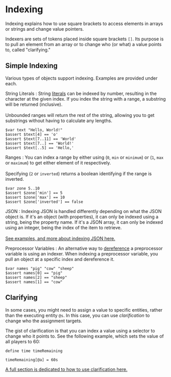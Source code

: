 # Indexing

<primary-label ref="runtime"/>
<secondary-label ref="s_runtime"/>
<secondary-label ref="s_compile_time"/>

<link-summary>
Indexing explains how to use square brackets to access elements in arrays or strings and change value pointers.
</link-summary>

Indexers are sets of tokens placed inside square brackets `[]`. Its purpose is to pull an element from an array or to
change who (or what) a value points to, called "clarifying."

## Simple Indexing
Various types of objects support indexing. Examples are provided under each.

String Literals
: String [literals](Syntax.md#strings) can be indexed by number, resulting in the character at the given index.
If you index the string with a range, a substring will be returned (inclusive).<br /><br />
Unbounded ranges will return the rest of the string, allowing
you to get substrings without having to calculate any lengths.
```%lang%
$var text "Hello, World!"
$assert $text[4] == 'o'
$assert $text[7..11] == 'World'
$assert $text[7..] == 'World!'
$assert $text[..5] == 'Hello,'
```

Ranges
: You can index a range by either using (`0`, `min` or `minimum`) or (`1`, `max` or `maximum`) to get either element of it
respectively.<br /><br />
Specifying (`2` or `inverted`) returns a boolean identifying if the range is inverted.
```%lang%
$var zone 5..10
$assert $zone['min'] == 5
$assert $zone['max'] == 10
$assert $zone['inverted'] == false
```

JSON
: Indexing JSON is handled differently depending on what the JSON object is. If it's an object (with properties), it can
only be indexed using a string, being the property name. If it's a JSON array, it can only be indexed using an integer,
being the index of the item to retrieve.<br /><br />
[See examples, and more about indexing JSON here.](JSON-Processing.md#indexing)

Preprocessor Variables
: An alternative way to [dereference](Preprocessor.md#dereferencing) a preprocessor variable is using an indexer. When
indexing a preprocessor variable, you pull an object at a specific index and dereference it.
```%lang%
$var names "pig" "cow" "sheep"
$assert names[0] == "pig"
$assert names[2] == "sheep"
$assert names[1] == "cow"
```

## Clarifying
In some cases, you might need to assign a value to specific entities, rather than the executing entity `@s`. In this
case, you can use *clarification* to change who the assignment targets.

The gist of clarification is that you can index a value using a selector to change who it points to.
See the following example, which sets the value of all players to 60:
```%lang%
define time timeRemaining

timeRemaining[@a] = 60s
```

[A full section is dedicated to how to use clarification here.](Values.md#clarification)